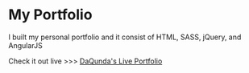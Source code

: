 # My Portfolio

I built my personal portfolio and it consist of HTML, SASS, jQuery, and AngularJS

Check it out live >>>  [DaQunda's Live Portfolio](http://tiy-daqundamagwood-portfolio.surge.sh)
